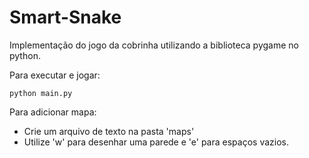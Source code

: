 # Smart-Snake

Implementação do jogo da cobrinha utilizando a biblioteca pygame no python.

Para executar e jogar:

    python main.py

Para adicionar mapa:
- Crie um arquivo de texto na pasta 'maps'
- Utilize 'w' para desenhar uma parede e 'e' para espaços vazios.
